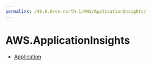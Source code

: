 ```yaml
---
permalink: /48.0.0/cn-north-1/AWS/ApplicationInsights/
---
```


# AWS.ApplicationInsights



* [Application](Application.md)